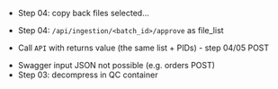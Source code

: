 
- Step 04: copy back files selected...
* Step 04: `/api/ingestion/<batch_id>/approve` as file_list
- Call `API` with returns value (the same list + PIDs) - step 04/05 POST
* Swagger input JSON not possible (e.g. orders POST)
* Step 03: decompress in QC container
